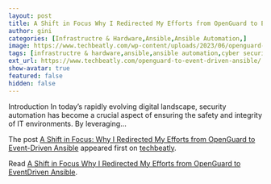 ```yaml
---
layout: post
title: A Shift in Focus Why I Redirected My Efforts from OpenGuard to EventDriven Ansible
author: gini
categories: [Infrastructre & Hardware,Ansible,Ansible Automation,]
image: https://www.techbeatly.com/wp-content/uploads/2023/06/openguard-to-event-driven-ansible-2-1024x576.png
tags: [infrastructre & hardware,ansible,ansible automation,cyber security,event driven ansible,openguard,security automation,what is openguard,]
ext_url: https://www.techbeatly.com/openguard-to-event-driven-ansible/
show-avatar: true
featured: false
hidden: false
---
```


<p>Introduction In today&#8217;s rapidly evolving digital landscape, security automation has become a crucial aspect of ensuring the safety and integrity of IT environments. By leveraging&#46;&#46;&#46;</p>
<p>The post <a href="https://www.techbeatly.com/openguard-to-event-driven-ansible/">A Shift in Focus: Why I Redirected My Efforts from OpenGuard to Event-Driven Ansible</a> appeared first on <a href="https://www.techbeatly.com">techbeatly</a>.</p>

Read [A Shift in Focus Why I Redirected My Efforts from OpenGuard to EventDriven Ansible](https://www.techbeatly.com/openguard-to-event-driven-ansible/).